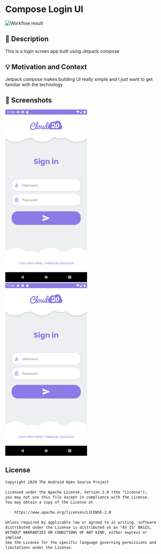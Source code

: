 # Compose Login UI

![Workflow result](https://github.com/HenryUdorji/compose-challange/workflows/Check/badge.svg)


## :scroll: Description
This is a login screen app built using Jetpack compose


## :bulb: Motivation and Context
Jetpack compose makes building UI really simple and I just want to get familiar with the technology


## :camera_flash: Screenshots
<img src="/results/screenshot_1.png" width="260">&emsp;<img src="/results/screenshot_2.png" width="260">

## License
```
Copyright 2020 The Android Open Source Project

Licensed under the Apache License, Version 2.0 (the "License");
you may not use this file except in compliance with the License.
You may obtain a copy of the License at

    https://www.apache.org/licenses/LICENSE-2.0

Unless required by applicable law or agreed to in writing, software
distributed under the License is distributed on an "AS IS" BASIS,
WITHOUT WARRANTIES OR CONDITIONS OF ANY KIND, either express or implied.
See the License for the specific language governing permissions and
limitations under the License.
```